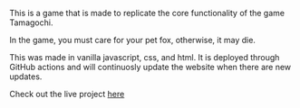This is a game that is made to replicate the core functionality of the game Tamagochi.

In the game, you must care for your pet fox, otherwise, it may die.

This was made in vanilla javascript, css, and html. It is deployed through GitHub actions and will continuosly update the website when there are new updates.

Check out the live project [here](https://rileysg505.github.io/FoxGame/)
